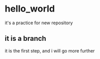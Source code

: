# hello_world
it's a practice for new  repository
## it is a branch
it is the first step, and i will go more further
